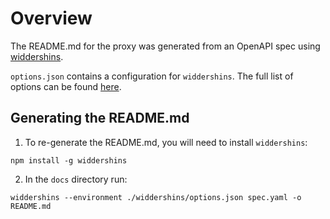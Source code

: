 # Overview

The README.md for the proxy was generated from an OpenAPI spec using [widdershins](https://github.com/Mermade/widdershins).

`options.json` contains a configuration for `widdershins`. The full list of options can be found [here](https://github.com/Mermade/widdershins#options).

## Generating the README.md
1. To re-generate the README.md, you will need to install `widdershins`:
```
npm install -g widdershins
```

2. In the `docs` directory run: 
```
widdershins --environment ./widdershins/options.json spec.yaml -o README.md
```
